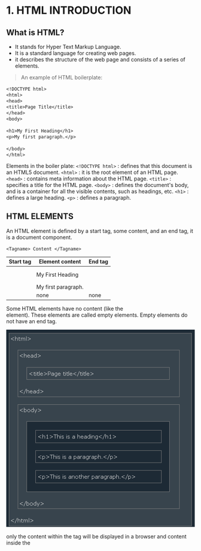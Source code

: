 
# 1. HTML INTRODUCTION

## What is HTML?

* It stands for Hyper Text Markup Language.
* It is a standard language for creating web pages.
* it describes the structure of the web page and consists of a series of elements.


> An example of HTML boilerplate:

```
<!DOCTYPE html>
<html>
<head>
<title>Page Title</title>
</head>
<body>

<h1>My First Heading</h1>
<p>My first paragraph.</p>

</body>
</html>
```

 Elements in the boiler plate:
 `<!DOCTYPE html>` : defines that this document is an HTML5 document.
 `<html>` : it is the root element of an HTML page.
 `<head>` : contains meta information about the HTML page.
 `<title>` : specifies a title for the HTML page.
 `<body>` : defines the document's body, and is a container for all the visible contents, such as headings, etc.
 `<h1>` : defines a large heading.
 `<p>` : defines a paragraph.

## HTML ELEMENTS

An HTML element is defined by a start tag, some content, and an end tag, it is a document component.

```
<Tagname> Content </Tagname>
```

| Start tag | Element content     | End tag  |
|-----------|---------------------|----------|
| <h1>      | My First Heading    | </h1>    |
| <p>       | My first paragraph. | </p>     |
| <br>      | none                | none     |


Some HTML elements have no content (like the <br> element). These elements are called empty elements. Empty elements do not have an end tag.

![HTML Structure](./images/htmlStructure.png)

only the content within the **<body>** tag will be displayed in a browser and content inside the **<title>** tag will be shown in the webpage's title bar.